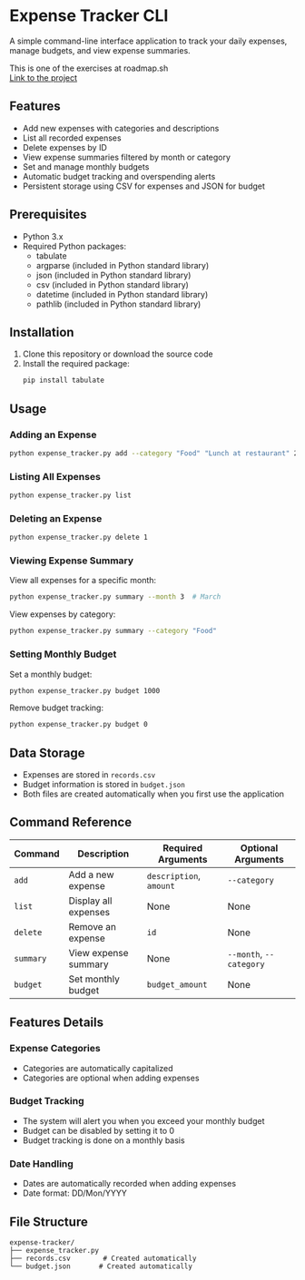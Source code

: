 # Expense Tracker CLI

A simple command-line interface application to track your daily expenses, manage budgets, and view expense summaries.

This is one of the exercises at roadmap.sh   
[Link to the project](https://roadmap.sh/projects/expense-tracker)

## Features

- Add new expenses with categories and descriptions
- List all recorded expenses
- Delete expenses by ID
- View expense summaries filtered by month or category
- Set and manage monthly budgets
- Automatic budget tracking and overspending alerts
- Persistent storage using CSV for expenses and JSON for budget

## Prerequisites

- Python 3.x
- Required Python packages:
  - tabulate
  - argparse (included in Python standard library)
  - json (included in Python standard library)
  - csv (included in Python standard library)
  - datetime (included in Python standard library)
  - pathlib (included in Python standard library)

## Installation

1. Clone this repository or download the source code
2. Install the required package:
   ```bash
   pip install tabulate
   ```

## Usage

### Adding an Expense
```bash
python expense_tracker.py add --category "Food" "Lunch at restaurant" 25.50
```

### Listing All Expenses
```bash
python expense_tracker.py list
```

### Deleting an Expense
```bash
python expense_tracker.py delete 1
```

### Viewing Expense Summary
View all expenses for a specific month:
```bash
python expense_tracker.py summary --month 3  # March
```

View expenses by category:
```bash
python expense_tracker.py summary --category "Food"
```

### Setting Monthly Budget
Set a monthly budget:
```bash
python expense_tracker.py budget 1000
```

Remove budget tracking:
```bash
python expense_tracker.py budget 0
```

## Data Storage

- Expenses are stored in `records.csv`
- Budget information is stored in `budget.json`
- Both files are created automatically when you first use the application

## Command Reference

| Command | Description | Required Arguments | Optional Arguments |
|---------|-------------|-------------------|-------------------|
| `add` | Add a new expense | `description`, `amount` | `--category` |
| `list` | Display all expenses | None | None |
| `delete` | Remove an expense | `id` | None |
| `summary` | View expense summary | None | `--month`, `--category` |
| `budget` | Set monthly budget | `budget_amount` | None |

## Features Details

### Expense Categories
- Categories are automatically capitalized
- Categories are optional when adding expenses

### Budget Tracking
- The system will alert you when you exceed your monthly budget
- Budget can be disabled by setting it to 0
- Budget tracking is done on a monthly basis

### Date Handling
- Dates are automatically recorded when adding expenses
- Date format: DD/Mon/YYYY

## File Structure
```
expense-tracker/
├── expense_tracker.py
├── records.csv        # Created automatically
└── budget.json       # Created automatically
```